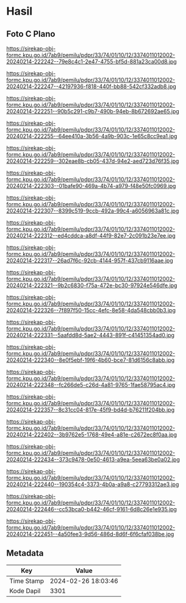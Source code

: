 # Hasil

## Foto C Plano

https://sirekap-obj-formc.kpu.go.id/7ab9/pemilu/pdpr/33/74/01/10/12/3374011012002-20240214-222242--79e8c4c1-2e47-4755-bf5d-881a23ca00d8.jpg

https://sirekap-obj-formc.kpu.go.id/7ab9/pemilu/pdpr/33/74/01/10/12/3374011012002-20240214-222247--42197936-f818-440f-bb88-542cf332adb8.jpg

https://sirekap-obj-formc.kpu.go.id/7ab9/pemilu/pdpr/33/74/01/10/12/3374011012002-20240214-222251--90b5c291-c9b7-490b-94eb-8b672692ae65.jpg

https://sirekap-obj-formc.kpu.go.id/7ab9/pemilu/pdpr/33/74/01/10/12/3374011012002-20240214-222255--64ee410a-3b56-4a9b-903c-1e65c8cc9ea1.jpg

https://sirekap-obj-formc.kpu.go.id/7ab9/pemilu/pdpr/33/74/01/10/12/3374011012002-20240214-222259--302eae8b-cb05-437d-94e2-aed723d76f35.jpg

https://sirekap-obj-formc.kpu.go.id/7ab9/pemilu/pdpr/33/74/01/10/12/3374011012002-20240214-222303--01bafe90-469a-4b74-a979-f48e50fc0969.jpg

https://sirekap-obj-formc.kpu.go.id/7ab9/pemilu/pdpr/33/74/01/10/12/3374011012002-20240214-222307--8399c519-9ccb-492a-99c4-a6056963a81c.jpg

https://sirekap-obj-formc.kpu.go.id/7ab9/pemilu/pdpr/33/74/01/10/12/3374011012002-20240214-222312--ed4cddca-a8df-44f9-82e7-2c091b23e7ee.jpg

https://sirekap-obj-formc.kpu.go.id/7ab9/pemilu/pdpr/33/74/01/10/12/3374011012002-20240214-222317--26ad7f6c-92cb-4144-957f-437cb9116aae.jpg

https://sirekap-obj-formc.kpu.go.id/7ab9/pemilu/pdpr/33/74/01/10/12/3374011012002-20240214-222321--9b2c6830-f75a-472e-bc30-97924e546dfe.jpg

https://sirekap-obj-formc.kpu.go.id/7ab9/pemilu/pdpr/33/74/01/10/12/3374011012002-20240214-222326--7f897f50-15cc-4efc-8e58-4da548cbb0b3.jpg

https://sirekap-obj-formc.kpu.go.id/7ab9/pemilu/pdpr/33/74/01/10/12/3374011012002-20240214-222331--5aafdd8d-5ae2-4443-891f-c41451354ad0.jpg

https://sirekap-obj-formc.kpu.go.id/7ab9/pemilu/pdpr/33/74/01/10/12/3374011012002-20240214-222340--8e0f5ebf-19f6-4b60-bce7-81d6156c8abb.jpg

https://sirekap-obj-formc.kpu.go.id/7ab9/pemilu/pdpr/33/74/01/10/12/3374011012002-20240214-222348--fc266de5-c26d-4a81-9765-1fae58795ac4.jpg

https://sirekap-obj-formc.kpu.go.id/7ab9/pemilu/pdpr/33/74/01/10/12/3374011012002-20240214-222357--8c31cc04-817e-45f9-bd4d-b76211f204bb.jpg

https://sirekap-obj-formc.kpu.go.id/7ab9/pemilu/pdpr/33/74/01/10/12/3374011012002-20240214-222402--3b9762e5-1768-49e4-a81e-c2672ec8f0aa.jpg

https://sirekap-obj-formc.kpu.go.id/7ab9/pemilu/pdpr/33/74/01/10/12/3374011012002-20240214-222434--373c9478-0e50-4613-a9ea-5eea63be0a02.jpg

https://sirekap-obj-formc.kpu.go.id/7ab9/pemilu/pdpr/33/74/01/10/12/3374011012002-20240214-222440--190354c4-3373-4b0a-a9a8-c27793312ae3.jpg

https://sirekap-obj-formc.kpu.go.id/7ab9/pemilu/pdpr/33/74/01/10/12/3374011012002-20240214-222446--cc53bca0-b442-46cf-9161-6d8c26e1e935.jpg

https://sirekap-obj-formc.kpu.go.id/7ab9/pemilu/pdpr/33/74/01/10/12/3374011012002-20240214-222451--4a50fee3-9d56-486d-8d6f-6f6cfaf038be.jpg


## Metadata

| Key        | Value               |
| ---------- | ------------------- |
| Time Stamp | 2024-02-26 18:03:46 |
| Kode Dapil | 3301                |



